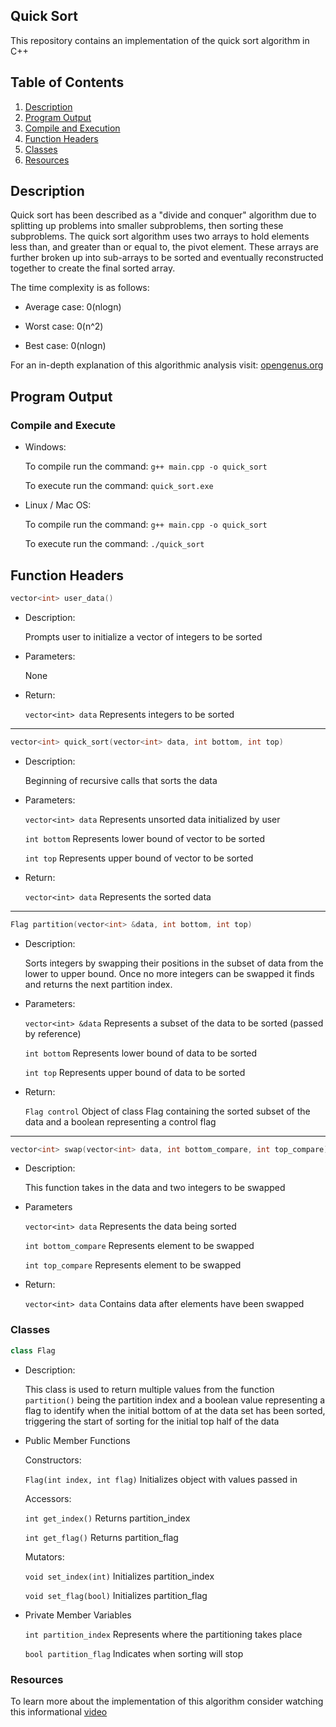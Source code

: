 ## Quick Sort

This repository contains an implementation of the quick sort algorithm in C++

## Table of Contents

1. [Description](#description)
2. [Program Output](#output)
3. [Compile and Execution](#exe)
4. [Function Headers](#function)
5. [Classes](#class)
6. [Resources](#resources)

## Description <a name="description"></a>

Quick sort has been described as a "divide and conquer" algorithm due to splitting up problems into smaller subproblems, then sorting these subproblems. The quick sort algorithm uses two arrays to hold elements less than, and greater than or equal to, the pivot element. These arrays are further broken up into sub-arrays to be sorted and eventually reconstructed together to create the final sorted array.

The time complexity is as follows:

- Average case: 0(nlogn)

- Worst case: 0(n^2)

- Best case: 0(nlogn)

For an in-depth explanation of this algorithmic analysis visit: [opengenus.org](https://iq.opengenus.org/time-and-space-complexity-of-quick-sort/)

## Program Output <a name="output"></a>



### Compile and Execute <a name="exe"></a>

- Windows:

	To compile run the command: `g++ main.cpp -o quick_sort`

	To execute run the command: `quick_sort.exe`

- Linux / Mac OS:

	To compile run the command: `g++ main.cpp -o quick_sort`

	To execute run the command: `./quick_sort`


## Function Headers <a name="function"></a>

``` cpp
vector<int> user_data()
```

- Description:

	Prompts user to initialize a vector of integers to be sorted

- Parameters:

	None

- Return:

	`vector<int> data` Represents integers to be sorted

---

``` cpp
vector<int> quick_sort(vector<int> data, int bottom, int top)
```

- Description:

	Beginning of recursive calls that sorts the data

- Parameters:

	`vector<int> data` Represents unsorted data initialized by user

	`int bottom` Represents lower bound of vector to be sorted

	`int top` Represents upper bound of vector to be sorted

- Return:

	`vector<int> data` Represents the sorted data

---

``` cpp
Flag partition(vector<int> &data, int bottom, int top)
```

- Description:

	Sorts integers by swapping their positions in the subset of data from the lower to upper bound. Once no more integers can be swapped it finds and returns the next partition index.

- Parameters:

	`vector<int> &data` Represents a subset of the data to be sorted (passed by reference)

	`int bottom` Represents lower bound of data to be sorted

	`int top` Represents upper bound of data to be sorted

- Return:

	`Flag control` Object of class Flag containing the sorted subset of the data and a boolean representing a control flag


---

``` cpp
vector<int> swap(vector<int> data, int bottom_compare, int top_compare)
```
- Description:

	This function takes in the data and two integers to be swapped

- Parameters

	`vector<int> data` Represents the data being sorted

	`int bottom_compare` Represents element to be swapped

	`int top_compare` Represents element to be swapped

- Return:

	`vector<int> data` Contains data after elements have been swapped



### Classes <a name="class"></a>

``` cpp
class Flag
```

- Description:

	This class is used to return multiple values from the function `partition()` being the partition index and a boolean value representing a flag to identify when the initial bottom of at the data set has been sorted, triggering the start of sorting for the initial top half of the data

- Public Member Functions

	Constructors:

	`Flag(int index, int flag)` Initializes object with values passed in

	Accessors:

	`int get_index()` Returns partition_index

	`int get_flag()` Returns partition_flag

	Mutators:

	`void set_index(int)` Initializes partition_index

	`void set_flag(bool)` Initializes partition_flag

- Private Member Variables

	`int partition_index` Represents where the partitioning takes place

	`bool partition_flag` Indicates when sorting will stop


### Resources <a name="resources"></a>

To learn more about the implementation of this algorithm consider watching this informational [video](https://www.youtube.com/watch?v=7h1s2SojIRw)
